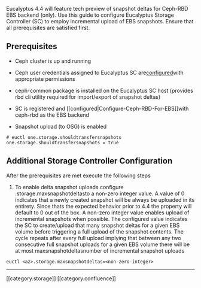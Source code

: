 Eucalyptus 4.4 will feature tech preview of snapshot deltas for Ceph-RBD EBS backend (only). Use this guide to configure Eucalyptus Storage Controller (SC) to employ incremental upload of EBS snapshots. Ensure that all prerequisites are satisfied first.


## Prerequisites

* Ceph cluster is up and running
* Ceph user credentials assigned to Eucalyptus SC are[configured](https://eucalyptus.atlassian.net/wiki/display/STOR/Ceph+User+Permissions+For+EBS)with appropriate permissions


* ceph-common package is installed on the Eucalyptus SC host (provides rbd cli utility required for import/export of snapshot deltas)
* SC is registered and [[configured|Configure-Ceph-RBD-For-EBS]]with ceph-rbd as the EBS backend
* Snapshot upload (to OSG) is enabled


```
# euctl one.storage.shouldtransfersnapshots
one.storage.shouldtransfersnapshots = true
```



## Additional Storage Controller Configuration
After the prerequisites are met execute the following steps 


1. To enable delta snapshot uploads configure <az>.storage.maxsnapshotdeltasto a non-zero integer value. A value of 0 indicates that a newly created snapshot will be always be uploaded in its entirety. Since thats the expected behavior prior to 4.4 the property will default to 0 out of the box. A non-zero integer value enables upload of incremental snapshots when possible. The configured value indicates the SC to create/upload that many snapshot deltas for a given EBS volume before triggering a full upload of the snapshot contents. The cycle repeats after every full upload implying that between any two consecutive full snapshot uploads for a given EBS volume there will be at most maxsnapshotdeltasnumber of incremental snapshot uploads


```
euctl <az>.storage.maxsnapshotdeltas=<non-zero-integer>
```




*****

[[category.storage]] 
[[category.confluence]] 
